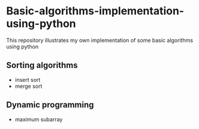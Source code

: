 # Basic-algorithms-implementation-using-python
This repository illustrates my own implementation of some basic algorithms using python
## Sorting algorithms
* insert sort
* merge sort
## Dynamic programming
* maximum subarray
